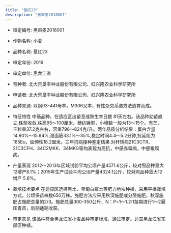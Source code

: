 ```yaml
---
title: "垦红23"
description: "黑审麦2016001"
---
```

* 审定编号:  黑审麦2016001

*  作物名称:  小麦

*  品种名称:  垦红23

*  审定年份:  2016

*  审定单位:  黑龙江省

* 育种者:  北大荒垦丰种业股份有限公司、红兴隆农业科学研究所

*  申请者:  北大荒垦丰种业股份有限公司、红兴隆农业科学研究所

*  品种来源:  以钢03-441母本，M306父本，有性杂交系谱方法选育而成。

*  特征特性
中筋品种。在适应区出苗至成熟生育日数 81天左右。该品种幼苗直立,株型收敛,株高95～100厘米。穗纺锤型，小穗数一般为13～15个。有芒，千粒重37.2克左右，容重796～824克/升。两年品质分析结果：蛋白含量14.90%～15.94%,湿面筋33.1%～35%,稳定时间4.4～5.2分钟,抗延阻力165Eu，延伸性18.2厘米。三年抗病接种鉴定结果:对秆锈病21C3CTR、21C3CFH、34C2MKK、34MKG等均表现为高抗，中感赤霉病，中感根腐病。

*  产量表现
2012～2013年区域试验平均公顷产量4571.6公斤，较对照品种垦大12增产8.1%；2015年生产试验平均公顷产量4324.1公斤，较对照品种垦大12增产 5.8%。

*  栽培技术要点
在适应区选择黑土、草甸白浆土等肥力地块种植，采用平播栽培方式，公顷保苗株数650万株。施肥方法应采用秋深施肥或分层施肥，秋深施肥占施肥总量的2/3。施肥总量300-350公斤，N：P=1～1.2:1苗期进行1～2遍压青苗，后期适期收获。

*  审定意见
该品种符合黑龙江省小麦品种审定标准，通过审定。适宜黑龙江省东部区种植。
